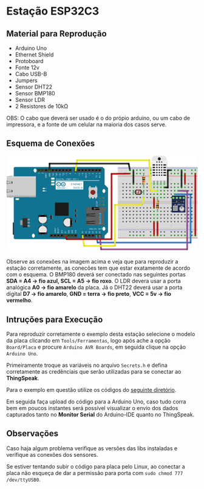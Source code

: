 # Estação ESP32C3

## Material para Reprodução

* Arduino Uno
* Ethernet Shield
* Protoboard
* Fonte 12v
* Cabo USB-B
* Jumpers
* Sensor DHT22
* Sensor BMP180
* Sensor LDR
* 2 Resistores de 10kΩ

OBS: O cabo que deverá ser usado é o do própio arduino, ou um cabo de impressora, e a fonte de um celular na maioria dos casos serve.


## Esquema de Conexões

![Esquema elétrico da estação](/user_guide/assets/arduino_station.png)

Observe as conexões na imagem acima e veja que para reproduzir a estação corretamente, as conecões tem que estar exatamente de acordo com o esquema. O BMP180 deverá ser conectado nas seguintes portas __SDA = A4 -> fio azul, SCL = A5 -> fio roxo__. O LDR devera usar a porta analógica __A0 -> fio amarelo__ da placa. Já o DHT22 deverá usar a porta digital __D7 -> fio amarelo__, __GND = terra -> fio preto__, __VCC = 5v -> fio vermelho__.

## Intruções para Execução

Para reproduzir corretamente o exemplo desta estação selecione o modelo da placa clicando em ```Tools/Ferramentas```, logo após ache a opção ```Board/Placa``` e procure ```Arduino AVR Boards```, em seguida clique na opção ```Arduino Uno```.

Primeiramente troque as variáveis no arquivo ```Secrets.h``` e defina corretamente as credênciais que serão utilizadas para se conectar ao __ThingSpeak__.

Para o exemplo em questão utilize os códigos do [seguinte diretório](/arduino_uno/arduino_station/). 

Em seguida faça upload do código para a Arduino Uno, caso tudo corra bem em poucos instantes será possível visualizar o envio dos dados capturados tanto no __Monitor Serial__ do Arduino-IDE quanto no ThingSpeak.

## Observações

Caso haja algum problema verifique as versões das libs instaladas e verifique as conexões dos sensores.

Se estiver tentando subir o código para placa pelo Linux, ao conectar a placa não esqueça de dar a permissão para porta com ```sudo chmod 777 /dev/ttyUSB0```. 

